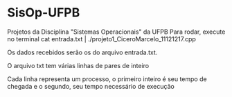 # SisOp-UFPB
Projetos da Disciplina "Sistemas Operacionais" da UFPB
Para rodar, execute no terminal
cat entrada.txt | ./projeto1_CiceroMarcelo_11121217.cpp

Os dados recebidos serão os do arquivo entrada.txt.

O arquivo txt tem várias linhas de pares de inteiro

Cada linha representa um processo, o primeiro inteiro é seu tempo de chegada e o segundo, seu tempo necessário de execução
